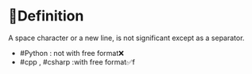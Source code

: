 # 📝Definition
A space character or a new line, is not significant except as a separator.
- #Python : not with free format❌
- #cpp , #csharp :with free format✅f